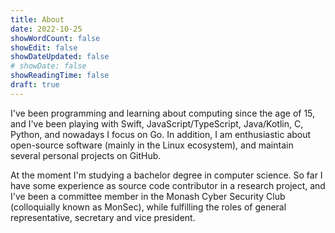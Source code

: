 ```yaml
---
title: About
date: 2022-10-25
showWordCount: false
showEdit: false
showDateUpdated: false
# showDate: false
showReadingTime: false
draft: true
---
```

I've been programming and learning about computing since the age of 15, and I've been playing with Swift, JavaScript/TypeScript, Java/Kotlin, C, Python, and nowadays I focus on Go. In addition, I am enthusiastic about open-source software (mainly in the Linux ecosystem), and maintain several personal projects on GitHub.

At the moment I'm studying a bachelor degree in computer science. So far I have some experience as source code contributor in a research project, and I've been a committee member in the Monash Cyber Security Club (colloquially known as MonSec), while fulfilling the roles of general representative, secretary and vice president.